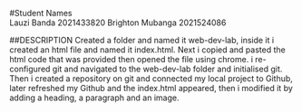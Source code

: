 #Student Names                 
Lauzi Banda            2021433820
Brighton Mubanga       2021524086

##DESCRIPTION
Created a folder and named it web-dev-lab, inside it i created an html file and named it index.html.
Next i copied and pasted the html code that was provided then opened the file using chrome. i re-configured 
git and navigated to the web-dev-lab folder and initialised git. Then i created a repository on git and connected
my local project to Github, later refreshed my Github and the index.html appeared, then i modified it by adding a
heading, a paragraph and an image.
